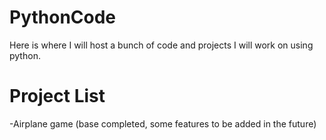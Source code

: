 # PythonCode
Here is where I will host a bunch of code and projects I will work on using python.

# Project List
-Airplane game (base completed, some features to be added in the future)

